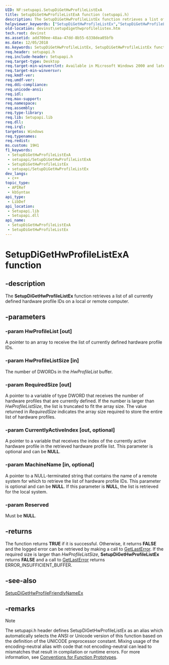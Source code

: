 ```yaml
---
UID: NF:setupapi.SetupDiGetHwProfileListExA
title: SetupDiGetHwProfileListExA function (setupapi.h)
description: The SetupDiGetHwProfileListEx function retrieves a list of all currently defined hardware profile IDs on a local or remote computer.
helpviewer_keywords: ["SetupDiGetHwProfileListEx","SetupDiGetHwProfileListEx function [Device and Driver Installation]","SetupDiGetHwProfileListExA","SetupDiGetHwProfileListExW","devinst.setupdigethwprofilelistex","di-rtns_ef3bbf07-27d9-48fc-86a2-1bdfc10cbc33.xml","setupapi/SetupDiGetHwProfileListEx"]
old-location: devinst\setupdigethwprofilelistex.htm
tech.root: devinst
ms.assetid: add700ee-48aa-47dd-8b55-6338dea05bfb
ms.date: 12/05/2018
ms.keywords: SetupDiGetHwProfileListEx, SetupDiGetHwProfileListEx function [Device and Driver Installation], SetupDiGetHwProfileListExA, SetupDiGetHwProfileListExW, devinst.setupdigethwprofilelistex, di-rtns_ef3bbf07-27d9-48fc-86a2-1bdfc10cbc33.xml, setupapi/SetupDiGetHwProfileListEx
req.header: setupapi.h
req.include-header: Setupapi.h
req.target-type: Desktop
req.target-min-winverclnt: Available in Microsoft Windows 2000 and later versions of Windows.
req.target-min-winversvr: 
req.kmdf-ver: 
req.umdf-ver: 
req.ddi-compliance: 
req.unicode-ansi: 
req.idl: 
req.max-support: 
req.namespace: 
req.assembly: 
req.type-library: 
req.lib: Setupapi.lib
req.dll: 
req.irql: 
targetos: Windows
req.typenames: 
req.redist: 
ms.custom: 19H1
f1_keywords:
 - SetupDiGetHwProfileListExA
 - setupapi/SetupDiGetHwProfileListExA
 - SetupDiGetHwProfileListEx
 - setupapi/SetupDiGetHwProfileListEx
dev_langs:
 - c++
topic_type:
 - APIRef
 - kbSyntax
api_type:
 - LibDef
api_location:
 - Setupapi.lib
 - Setupapi.dll
api_name:
 - SetupDiGetHwProfileListExA
 - SetupDiGetHwProfileListEx
---
```


# SetupDiGetHwProfileListExA function


## -description

The <b>SetupDiGetHwProfileListEx</b> function retrieves a list of all currently defined hardware profile IDs on a local or remote computer.

## -parameters

### -param HwProfileList [out]

A pointer to an array to receive the list of currently defined hardware profile IDs.

### -param HwProfileListSize [in]

The number of DWORDs in the <i>HwProfileList</i> buffer.

### -param RequiredSize [out]

A pointer to a variable of type DWORD that receives the number of hardware profiles that are currently defined. If the number is larger than <i>HwProfileListSize</i>, the list is truncated to fit the array size. The value returned in <i>RequiredSize</i> indicates the array size required to store the entire list of hardware profiles.

### -param CurrentlyActiveIndex [out, optional]

A pointer to a variable that receives the index of the currently active hardware profile in the retrieved hardware profile list. This parameter is optional and can be <b>NULL</b>.

### -param MachineName [in, optional]

A pointer to a NULL-terminated string that contains the name of a remote system for which to retrieve the list of hardware profile IDs. This parameter is optional and can be <b>NULL</b>. If this parameter is <b>NULL</b>, the list is retrieved for the local system.

### -param Reserved

Must be <b>NULL</b>.

## -returns

The function returns <b>TRUE</b> if it is successful. Otherwise, it returns <b>FALSE</b> and the logged error can be retrieved by making a call to <a href="/windows/win32/api/errhandlingapi/nf-errhandlingapi-getlasterror">GetLastError</a>. If the required size is larger than <i>HwProfileListSize</i>, <b>SetupDiGetHwProfileListEx</b> returns <b>FALSE</b> and a call to <a href="/windows/win32/api/errhandlingapi/nf-errhandlingapi-getlasterror">GetLastError</a> returns ERROR_INSUFFICIENT_BUFFER.

## -see-also

<a href="/windows/desktop/api/setupapi/nf-setupapi-setupdigethwprofilefriendlynameexa">SetupDiGetHwProfileFriendlyNameEx</a>

## -remarks

> [!NOTE]
> The setupapi.h header defines SetupDiGetHwProfileListEx as an alias which automatically selects the ANSI or Unicode version of this function based on the definition of the UNICODE preprocessor constant. Mixing usage of the encoding-neutral alias with code that not encoding-neutral can lead to mismatches that result in compilation or runtime errors. For more information, see [Conventions for Function Prototypes](/windows/win32/intl/conventions-for-function-prototypes).

